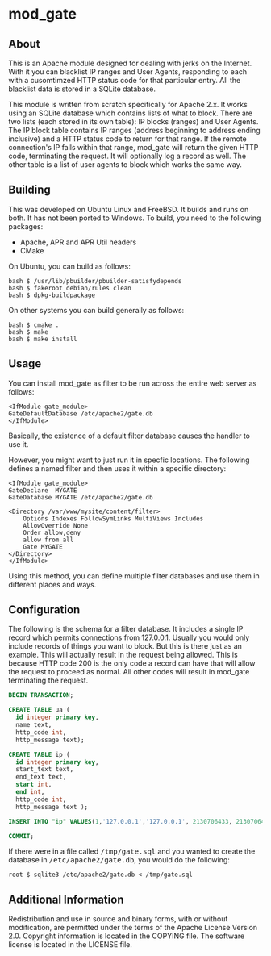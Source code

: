 # mod_gate

## About

This is an Apache module designed for dealing with jerks on the Internet. With
it you can blacklist IP ranges and User Agents, responding to each with a
cusomtimzed HTTP status code for that particular entry. All the blacklist data
is stored in a SQLite database.

This module is written from scratch specifically for Apache 2.x. It works using
an SQLite database which contains lists of what to block. There are two lists
(each stored in its own table): IP blocks (ranges) and User Agents. The IP block
table contains IP ranges (address beginning to address ending inclusive) and a
HTTP status code to return for that range. If the remote connection's IP falls
within that range, mod_gate will return the given HTTP code, terminating the
request. It will optionally log a record as well. The other table is a list of
user agents to block which works the same way.

## Building

This was developed on Ubuntu Linux and FreeBSD. It builds and runs on both. It
has not been ported to Windows. To build, you need to the following packages:

  * Apache, APR and APR Util headers
  * CMake

On Ubuntu, you can build as follows:

    bash $ /usr/lib/pbuilder/pbuilder-satisfydepends
    bash $ fakeroot debian/rules clean
    bash $ dpkg-buildpackage
  
On other systems you can build generally as follows:

    bash $ cmake .
    bash $ make
    bash $ make install

## Usage

You can install mod_gate as filter to be run across the entire web server as
follows:

    <IfModule gate_module>
    GateDefaultDatabase /etc/apache2/gate.db
    </IfModule>

Basically, the existence of a default filter database causes the handler to use
it.

However, you might want to just run it in specfic locations. The following
defines a named filter and then uses it within a specific directory:

    <IfModule gate_module>
    GateDeclare  MYGATE
    GateDatabase MYGATE /etc/apache2/gate.db

    <Directory /var/www/mysite/content/filter>
        Options Indexes FollowSymLinks MultiViews Includes
        AllowOverride None
        Order allow,deny
        allow from all
        Gate MYGATE
    </Directory>
    </IfModule>

Using this method, you can define multiple filter databases and use them in
different places and ways.

## Configuration

The following is the schema for a filter database. It includes a single IP
record which permits connections from 127.0.0.1. Usually you would only include
records of things you want to block. But this is there just as an example. This
will actually result in the request being allowed. This is because HTTP code 200
is the only code a record can have that will allow the request to proceed as
normal. All other codes will result in mod_gate terminating the request.

```sql
BEGIN TRANSACTION;

CREATE TABLE ua (
  id integer primary key, 
  name text, 
  http_code int, 
  http_message text);

CREATE TABLE ip (
  id integer primary key,
  start_text text,
  end_text text,
  start int,
  end int,
  http_code int, 
  http_message text );

INSERT INTO "ip" VALUES(1,'127.0.0.1','127.0.0.1', 2130706433, 2130706433, 200, 'Message');

COMMIT;
```

If there were in a file called <tt>/tmp/gate.sql</tt> and you wanted to create
the database in <tt>/etc/apache2/gate.db</tt>, you would do the following:

    root $ sqlite3 /etc/apache2/gate.db < /tmp/gate.sql

## Additional Information

Redistribution and use in source and binary forms, with or without modification,
are permitted under the terms of the Apache License Version 2.0. Copyright
information is located in the COPYING file. The software license is located in
the LICENSE file.
